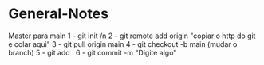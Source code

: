 # General-Notes

Master para main 
1 - git init /n
2 - git remote add origin "copiar o http do git e colar aqui" 
3 - git pull origin main
4 - git checkout -b main (mudar o branch)
5 - git add .
6 - git commit -m "Digite algo"
